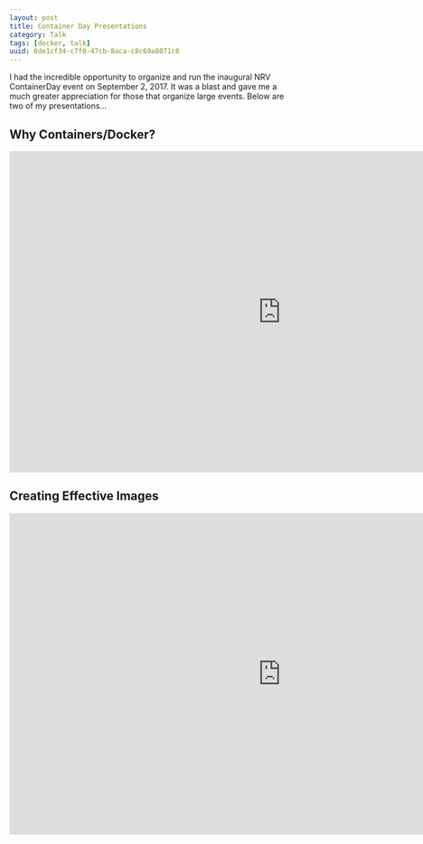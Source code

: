 ```yaml
---
layout: post
title: Container Day Presentations
category: Talk
tags: [docker, talk]
uuid: 6de1cf34-c7f0-47cb-8aca-c8c69a8071c8
---
```


I had the incredible opportunity to organize and run the inaugural NRV ContainerDay event on September 2, 2017. It was a blast and gave me a much greater appreciation for those that organize large events.  Below are two of my presentations...

## Why Containers/Docker?

<iframe src="https://docs.google.com/presentation/d/e/2PACX-1vR1f5RkvYMDEGVfe58iLIjOAZ7EnHGkYrBBZZqz4vbqGAf81CSIILoCaOU8BFlS09h9XxBi_oZaOsfe/embed?start=false&loop=false&delayms=3000" frameborder="0" width="960" height="569" allowfullscreen="true" mozallowfullscreen="true" webkitallowfullscreen="true"></iframe>


## Creating Effective Images

<iframe src="https://docs.google.com/presentation/d/e/2PACX-1vQho5q7J9abAOVaopTI3wxdLnjUnKpswIbhFKihE_xMv0v9eLqKiLrWfdBNxN3aQToTfGmOJMCnLxXV/embed?start=false&loop=false&delayms=60000" frameborder="0" width="960" height="569" allowfullscreen="true" mozallowfullscreen="true" webkitallowfullscreen="true"></iframe>